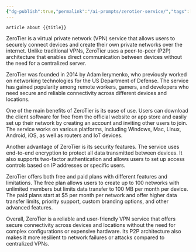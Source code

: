 ```yaml
---
{"dg-publish":true,"permalink":"/ai-prompts/zerotier-service/","tags":["public","ai"],"noteIcon":"1","created":"2024-08-03T14:54:24.819+02:00","updated":"2023-03-13T22:18:40.000+01:00"}
---
```


```tg
article about {{title}}
```


ZeroTier is a virtual private network (VPN) service that allows users to securely connect devices and create their own private networks over the internet. Unlike traditional VPNs, ZeroTier uses a peer-to-peer (P2P) architecture that enables direct communication between devices without the need for a centralized server.

ZeroTier was founded in 2014 by Adam Ierymenko, who previously worked on networking technologies for the US Department of Defense. The service has gained popularity among remote workers, gamers, and developers who need secure and reliable connectivity across different devices and locations.

One of the main benefits of ZeroTier is its ease of use. Users can download the client software for free from the official website or app store and easily set up their network by creating an account and inviting other users to join. The service works on various platforms, including Windows, Mac, Linux, Android, iOS, as well as routers and IoT devices.

Another advantage of ZeroTier is its security features. The service uses end-to-end encryption to protect all data transmitted between devices. It also supports two-factor authentication and allows users to set up access controls based on IP addresses or specific users.

ZeroTier offers both free and paid plans with different features and limitations. The free plan allows users to create up to 100 networks with unlimited members but limits data transfer to 100 MB per month per device. The paid plans start at $5 per month per network and offer higher data transfer limits, priority support, custom branding options, and other advanced features.

Overall, ZeroTier is a reliable and user-friendly VPN service that offers secure connectivity across devices and locations without the need for complex configurations or expensive hardware. Its P2P architecture also makes it more resilient to network failures or attacks compared to centralized VPNs.